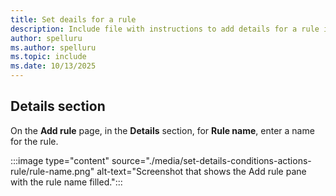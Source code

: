 ```yaml
---
title: Set deails for a rule
description: Include file with instructions to add details for a rule in a Fabric activator. 
author: spelluru
ms.author: spelluru
ms.topic: include
ms.date: 10/13/2025
---
```


## Details section

On the **Add rule** page, in the **Details** section, for **Rule name**, enter a name for the rule. 

:::image type="content" source="./media/set-details-conditions-actions-rule/rule-name.png" alt-text="Screenshot that shows the Add rule pane with the rule name filled.":::


